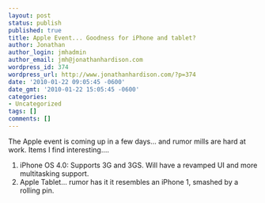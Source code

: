```yaml
---
layout: post
status: publish
published: true
title: Apple Event... Goodness for iPhone and tablet?
author: Jonathan
author_login: jmhadmin
author_email: jmh@jonathanhardison.com
wordpress_id: 374
wordpress_url: http://www.jonathanhardison.com/?p=374
date: '2010-01-22 09:05:45 -0600'
date_gmt: '2010-01-22 15:05:45 -0600'
categories:
- Uncategorized
tags: []
comments: []
---
```

The Apple event is coming up in a few days... and rumor mills are hard at work.
Items I find interesting....
1. iPhone OS 4.0: Supports 3G and 3GS. Will have a revamped UI and more multitasking support.
2. Apple Tablet... rumor has it it resembles an iPhone 1, smashed by a rolling pin.
